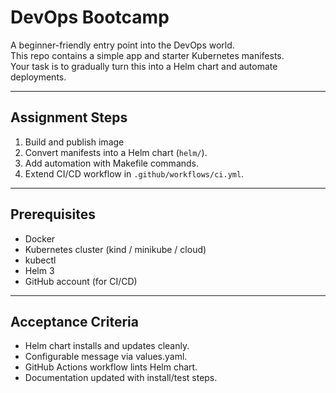 # DevOps Bootcamp

A beginner-friendly entry point into the DevOps world.  
This repo contains a simple app and starter Kubernetes manifests.  
Your task is to gradually turn this into a Helm chart and automate deployments.

---

## Assignment Steps
1. Build and publish image
2. Convert manifests into a Helm chart (`helm/`).
3. Add automation with Makefile commands.
4. Extend CI/CD workflow in `.github/workflows/ci.yml`.

---

## Prerequisites
- Docker
- Kubernetes cluster (kind / minikube / cloud)
- kubectl
- Helm 3
- GitHub account (for CI/CD)

---

## Acceptance Criteria
- Helm chart installs and updates cleanly.
- Configurable message via values.yaml.
- GitHub Actions workflow lints Helm chart.
- Documentation updated with install/test steps.
